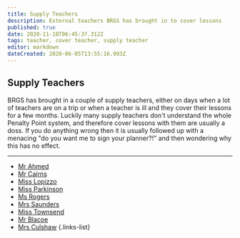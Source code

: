 ```yaml
---
title: Supply Teachers
description: External teachers BRGS has brought in to cover lessons
published: true
date: 2020-11-18T06:45:37.312Z
tags: teacher, cover teacher, supply teacher
editor: markdown
dateCreated: 2020-06-05T13:55:16.993Z
---
```


## Supply Teachers
BRGS has brought in a couple of supply teachers, either on days when a lot of teachers are on a trip or when a teacher is ill and they cover their lessons for a few months.
Luckily many supply teachers don't understand the whole Penalty Point system, and therefore cover lessons with them are usually a doss. If you do anything wrong then it is usually followed up with a menacing "do you want me to sign your planner?!" and then wondering why this has no effect.
___

- [Mr Ahmed](/teachers/supply/lemon-curd)
- [Mr Cairns](/teachers/past/mr-cairns)
- [Miss Lopizzo](/teachers/supply/miss-lopizzo)
- [Miss Parkinson](/teachers/supply/miss-parkinson)
- [Ms Rogers](/teachers/past/ms-rogers)
- [Mrs Saunders](/teachers/supply/mrs-saunders)
- [Miss Townsend](/teachers/past/miss-townsend)
- [Mr Blacoe](/teachers/supply/mr-blacoe)
- [Mrs Culshaw](/teachers/supply/mrsculshaw)
{.links-list}

